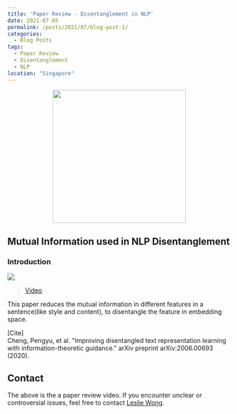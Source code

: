 ```yaml
---
title: 'Paper Review - Disentanglement in NLP'
date: 2021-07-05
permalink: /posts/2021/07/blog-post-1/
categories:
  - Blog Posts
tags:
  - Paper Review
  - Disentanglement
  - NLP  
location: "Singapore"
---
```

<div align = 'center'>
<img src='/images/IDEL_model.jpg' width = "300" >
</div>


## Mutual Information used in NLP Disentanglement

### Introduction

[<img src='/images/Youtube_Dis_NLP.jpg'>](https://www.youtube.com/watch?v=5aFxe1afHKY) 
> [Video](https://www.youtube.com/watch?v=5aFxe1afHKY)  

This paper reduces the mutual information in different features in a sentence(like style and content), to disentangle the feature in embedding space.

[Cite]  
Cheng, Pengyu, et al. "Improving disentangled text representation learning with information-theoretic guidance." arXiv preprint arXiv:2006.00693 (2020).


## Contact
The above is the a paper review video. If you encounter unclear or controversial issues, feel free to contact [Leslie Wong](yushuowang@outlook.com).